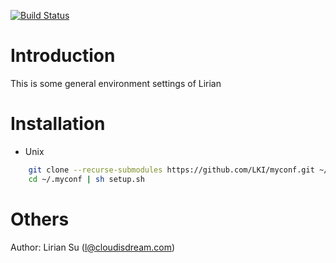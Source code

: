 [![Build Status](https://travis-ci.org/LKI/myconf.svg?branch=master)](https://travis-ci.org/LKI/myconf)

Introduction
============

This is some general environment settings of Lirian

Installation
===========

* Unix
```sh
    git clone --recurse-submodules https://github.com/LKI/myconf.git ~/.myconf
    cd ~/.myconf | sh setup.sh
```

Others
======

Author: Lirian Su (l@cloudisdream.com)
